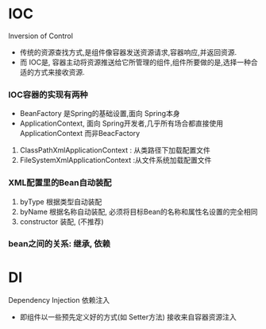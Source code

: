 # IOC
Inversion of Control 
* 传统的资源查找方式,是组件像容器发送资源请求,容器响应,并返回资源.
* 而 IOC是, 容器主动将资源推送给它所管理的组件,组件所要做的是,选择一种合适的方式来接收资源.

### IOC容器的实现有两种
*   BeanFactory  是Spring的基础设置,面向 Spring本身
*   ApplicationContext, 面向 Spring开发者,几乎所有场合都直接使用 ApplicationContext 而非BeacFactory
1.  ClassPathXmlApplicationContext : 从类路径下加载配置文件
2. FileSystemXmlApplicationContext :从文件系统加载配置文件

### XML配置里的Bean自动装配
1. byType 根据类型自动装配
2. byName 根据名称自动装配, 必须将目标Bean的名称和属性名设置的完全相同
3. constructor 装配, (不推荐)

### bean之间的关系: 继承, 依赖

# DI
Dependency Injection 依赖注入
*   即组件以一些预先定义好的方式(如 Setter方法) 接收来自容器资源注入



